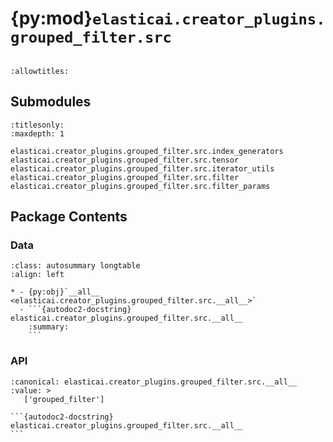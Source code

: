 # {py:mod}`elasticai.creator_plugins.grouped_filter.src`

```{py:module} elasticai.creator_plugins.grouped_filter.src
```

```{autodoc2-docstring} elasticai.creator_plugins.grouped_filter.src
:allowtitles:
```

## Submodules

```{toctree}
:titlesonly:
:maxdepth: 1

elasticai.creator_plugins.grouped_filter.src.index_generators
elasticai.creator_plugins.grouped_filter.src.tensor
elasticai.creator_plugins.grouped_filter.src.iterator_utils
elasticai.creator_plugins.grouped_filter.src.filter
elasticai.creator_plugins.grouped_filter.src.filter_params
```

## Package Contents

### Data

````{list-table}
:class: autosummary longtable
:align: left

* - {py:obj}`__all__ <elasticai.creator_plugins.grouped_filter.src.__all__>`
  - ```{autodoc2-docstring} elasticai.creator_plugins.grouped_filter.src.__all__
    :summary:
    ```
````

### API

````{py:data} __all__
:canonical: elasticai.creator_plugins.grouped_filter.src.__all__
:value: >
   ['grouped_filter']

```{autodoc2-docstring} elasticai.creator_plugins.grouped_filter.src.__all__
```

````
